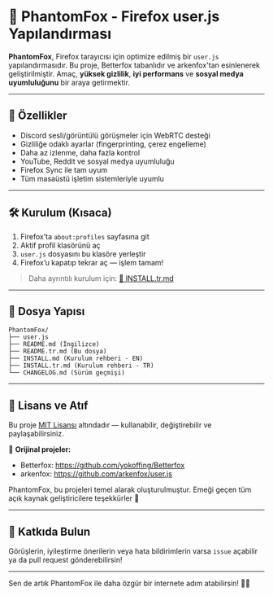 # 🦊 PhantomFox - Firefox user.js Yapılandırması

**PhantomFox**, Firefox tarayıcısı için optimize edilmiş bir `user.js` yapılandırmasıdır. Bu proje, Betterfox tabanlıdır ve arkenfox'tan esinlenerek geliştirilmiştir. Amaç, **yüksek gizlilik**, **iyi performans** ve **sosyal medya uyumluluğunu** bir araya getirmektir.

---

## 🚀 Özellikler

- Discord sesli/görüntülü görüşmeler için WebRTC desteği
- Gizliliğe odaklı ayarlar (fingerprinting, çerez engelleme)
- Daha az izlenme, daha fazla kontrol
- YouTube, Reddit ve sosyal medya uyumluluğu
- Firefox Sync ile tam uyum
- Tüm masaüstü işletim sistemleriyle uyumlu

---

## 🛠️ Kurulum (Kısaca)

1. Firefox’ta `about:profiles` sayfasına git
2. Aktif profil klasörünü aç
3. `user.js` dosyasını bu klasöre yerleştir
4. Firefox’u kapatıp tekrar aç — işlem tamam!

> Daha ayrıntılı kurulum için: [📄 INSTALL.tr.md](INSTALL.tr.md)

---

## 📂 Dosya Yapısı

```
PhantomFox/
├── user.js
├── README.md (İngilizce)
├── README.tr.md (Bu dosya)
├── INSTALL.md (Kurulum rehberi - EN)
├── INSTALL.tr.md (Kurulum rehberi - TR)
└── CHANGELOG.md (Sürüm geçmişi)
```

---

## 📜 Lisans ve Atıf

Bu proje [MIT Lisansı](LICENSE) altındadır — kullanabilir, değiştirebilir ve paylaşabilirsiniz.

🔗 **Orijinal projeler:**
- Betterfox: https://github.com/yokoffing/Betterfox
- arkenfox: https://github.com/arkenfox/user.js

PhantomFox, bu projeleri temel alarak oluşturulmuştur. Emeği geçen tüm açık kaynak geliştiricilere teşekkürler 🙏

---

## 📧 Katkıda Bulun

Görüşlerin, iyileştirme önerilerin veya hata bildirimlerin varsa `issue` açabilir ya da pull request gönderebilirsin!

---

Sen de artık PhantomFox ile daha özgür bir internete adım atabilirsin! 🦊✨
